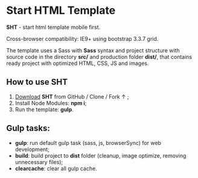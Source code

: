 # Start HTML Template

**SHT** - start html template mobile first. 

Cross-browser compatibility: IE9+ using bootstrap 3.3.7 grid.

The template uses a Sass with **Sass** syntax and project structure with source code in the directory **src/** and production folder **dist/**, that contains ready project with optimized HTML, CSS, JS and images.

## How to use SHT

1. <a href="https://github.com/Arhell/pug-sass-gulp-start-template/archive/master.zip">Download</a> **SHT** from GitHub / Clone / Fork &uarr; ;
1. Install Node Modules: **npm i**;
1. Run the template: **gulp**.

## Gulp tasks:

* **gulp**: run default gulp task (sass, js, browserSync) for web development;
* **build**: build project to **dist** folder (cleanup, image optimize, removing unnecessary files);
* **clearcache**: clear all gulp cache.

